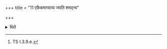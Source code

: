 +++
title = "11 एकैकमाप्याय्य जपति शमद्भ्य"

+++

<details><summary>थिते</summary>

11. Having caused to swell each limb he mutters śamadbhyaḥ...[^1] before the drops (of water) reach the ground.  

[^1]: TS I.3.9.e.
</details>
